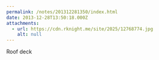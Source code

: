 ```yaml
---
permalink: /notes/201312281350/index.html
date: 2013-12-28T13:50:18.000Z
attachments:
  - url: https://cdn.rknight.me/site/2025/12768774.jpg
    alt: null
---
```


Roof deck
